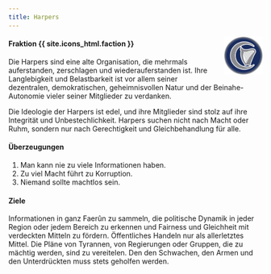 ```yaml
---
title: Harpers
---
```


<img
  src='/images/factions/harpers.png'
  style='width:15%;
         float:right;
         margin-left: 1rem;
         margin-bottom: 1rem;'/>

#### Fraktion {{ site.icons_html.faction }}

Die Harpers sind eine alte Organisation, die mehrmals auferstanden, zerschlagen und wiederauferstanden ist.
Ihre Langlebigkeit und Belastbarkeit ist vor allem seiner dezentralen, demokratischen, geheimnisvollen Natur und der Beinahe-Autonomie vieler seiner Mitglieder zu verdanken.

Die Ideologie der Harpers ist edel, und ihre Mitglieder sind stolz auf ihre Integrität und Unbestechlichkeit. Harpers suchen nicht nach Macht oder Ruhm, sondern nur nach Gerechtigkeit und Gleichbehandlung für alle.

#### Überzeugungen

1. Man kann nie zu viele Informationen haben.
2. Zu viel Macht führt zu Korruption.
3. Niemand sollte machtlos sein.

#### Ziele

Informationen in ganz Faerûn zu sammeln, die politische Dynamik in jeder Region oder jedem Bereich zu erkennen und Fairness und Gleichheit mit verdeckten Mitteln zu fördern. Öffentliches Handeln nur als allerletztes Mittel. Die Pläne von Tyrannen, von Regierungen oder Gruppen, die zu mächtig werden, sind zu vereitelen. Den den Schwachen, den Armen und den Unterdrückten muss stets geholfen werden.